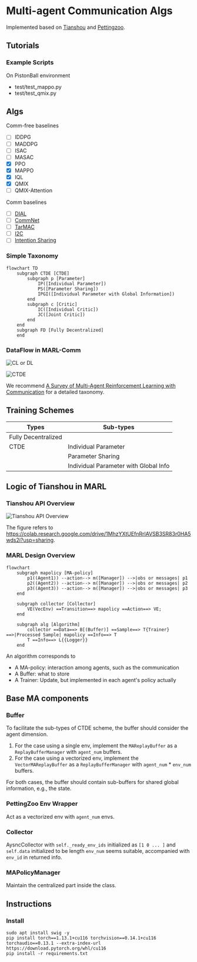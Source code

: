 # Multi-agent Communication Algs

Implemented based on [Tianshou](https://github.com/thu-ml/tianshou) and [Pettingzoo](https://github.com/Farama-Foundation/PettingZoo).

## Tutorials

### Example Scripts

On PistonBall environment

- test/test_mappo.py
- test/test_qmix.py
## Algs

Comm-free baselines
- [ ] IDDPG 
- [ ] MADDPG
- [ ] ISAC 
- [ ] MASAC
- [x] PPO
- [x] MAPPO
- [x] IQL
- [x] QMIX 
- [ ] QMIX-Attention

Comm baselines
- [ ] [DIAL](https://arxiv.org/abs/1605.06676)
- [ ] [CommNet](https://arxiv.org/abs/1605.07736)
- [ ] [TarMAC](https://arxiv.org/abs/1810.11187)
- [ ] [I2C](http://arxiv.org/abs/2006.06455)
- [ ] [Intention Sharing](https://openreview.net/forum?id=qpsl2dR9twy)

### Simple Taxonomy

```mermaid
flowchart TD
    subgraph CTDE [CTDE]
        subgraph p [Parameter]
            IP([Individual Parameter])
            PS([Parameter Sharing])
            IPGI([Individual Parameter with Global Information])
        end
        subgraph c [Critic]
            IC([Individual Critic])
            JC([Joint Critic])
        end
    end
    subgraph FD [Fully Decentralized]
    end
```
### DataFlow in MARL-Comm

![CL or DL](docs/images/CL_or_DL.png)

![CTDE](docs/images/CTDE.png)

We recommend [A Survey of Multi-Agent Reinforcement Learning with Communication](http://arxiv.org/abs/2203.08975) for a detailed taxonomy.

## Training Schemes
| Types               | Sub-types                             |
| ------------------- | ------------------------------------- |
| Fully Decentralized |                                       |
| CTDE                | Individual Parameter                  |
|                     | Parameter Sharing                     |
|                     | Individual Parameter with Global Info |


## Logic of Tianshou in MARL

### Tianshou API Overview

![Tianshou API Overview](docs/images/API%20overview.svg)

The figure refers to https://colab.research.google.com/drive/1MhzYXtUEfnRrlAVSB3SR83r0HA5wds2i?usp=sharing.

### MARL Design Overview
```mermaid
flowchart
    subgraph mapolicy [MA-policy]
        p1((Agent1)) --action--> m([Manager]) -->|obs or messages| p1
        p2((Agent2)) --action--> m([Manager]) -->|obs or messages| p2
        p3((Agent3)) --action--> m([Manager]) -->|obs or messages| p3
    end    
    
    subgraph collector [Collector]
        VE(VecEnv) ==Transition==> mapolicy ==Action==> VE;
    end
    
    subgraph alg [Algorithm]
        collector ==Data==> B[(Buffer)] ==Sample==> T{Trainer} ==>|Processed Sample| mapolicy ==Info==> T
        T ==Info==> L{{Logger}}
    end
```


An algorithm corresponds to 
+ A MA-policy: interaction among agents, such as the communication 
+ A Buffer: what to store
+ A Trainer: Update, but implemented in each agent's policy actually

## Base MA components

### Buffer

To facilitate the sub-types of CTDE scheme, the buffer should consider the agent dimension. 

1. For the case using a single env, implement the `MAReplayBuffer` as a `ReplayBufferManager` with `agent_num` buffers.
2. For the case using a vectorized env, implement the `VectorMAReplayBuffer` as a `ReplayBufferManager` with `agent_num` $*$ `env_num` buffers.

For both cases, the buffer should contain sub-buffers for shared global information, e.g., the state.

### PettingZoo Env Wrapper

Act as a vectorized env with `agent_num` envs.

### Collector

AysncCollector with `self._ready_env_ids` initialized as `[1 0 ... ]` and `self.data` initialized to be length `env_num` seems suitable, accompanied with `env_id` in returned info.

### MAPolicyManager

Maintain the centralized part inside the class.

## Instructions

### Install
```shell
sudo apt install swig -y
pip install torch==1.13.1+cu116 torchvision==0.14.1+cu116 torchaudio==0.13.1 --extra-index-url https://download.pytorch.org/whl/cu116
pip install -r requirements.txt
```
